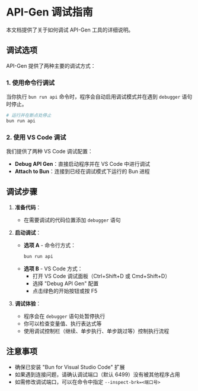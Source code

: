 # API-Gen 调试指南

本文档提供了关于如何调试 API-Gen 工具的详细说明。

## 调试选项

API-Gen 提供了两种主要的调试方式：

### 1. 使用命令行调试

当你执行 `bun run api` 命令时，程序会自动启用调试模式并在遇到 `debugger` 语句时停止。

```bash
# 运行并在断点处停止
bun run api
```

### 2. 使用 VS Code 调试

我们提供了两种 VS Code 调试配置：

- **Debug API Gen**：直接启动程序并在 VS Code 中进行调试
- **Attach to Bun**：连接到已经在调试模式下运行的 Bun 进程

## 调试步骤

1. **准备代码**：
   - 在需要调试的代码位置添加 `debugger` 语句

2. **启动调试**：
   - **选项 A** - 命令行方式：
     ```bash
     bun run api
     ```
   - **选项 B** - VS Code 方式：
     - 打开 VS Code 调试面板（Ctrl+Shift+D 或 Cmd+Shift+D）
     - 选择 "Debug API Gen" 配置
     - 点击绿色的开始按钮或按 F5

3. **调试体验**：
   - 程序会在 `debugger` 语句处暂停执行
   - 你可以检查变量值、执行表达式等
   - 使用调试控制栏（继续、单步执行、单步跳过等）控制执行流程

## 注意事项

- 确保已安装 "Bun for Visual Studio Code" 扩展
- 如果遇到连接问题，请确认调试端口（默认 6499）没有被其他程序占用
- 如需修改调试端口，可以在命令中指定 `--inspect-brk=<端口号>`
